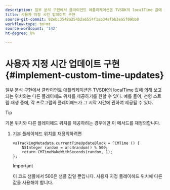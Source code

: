 ```yaml
---
description: 일부 분석 구현에서 클라이언트 애플리케이션은 TVSDK의 localTime 값에 의해 보고되는 위치와는 다른 플레이헤드 위치를 제공하기를 원할 수 있다. 예를 들어, 선형 스트림 재생 중에, 각 프로그램의 플레이헤드가 그 시작 시간에 관하여 제공될 수 있다.
title: 사용자 지정 시간 업데이트 구현
source-git-commit: 02ebc3548a254b2a6554f1ab34afbb3ea5f09bb8
workflow-type: tm+mt
source-wordcount: '142'
ht-degree: 0%

---
```


# 사용자 지정 시간 업데이트 구현{#implement-custom-time-updates}

일부 분석 구현에서 클라이언트 애플리케이션은 TVSDK의 localTime 값에 의해 보고되는 위치와는 다른 플레이헤드 위치를 제공하기를 원할 수 있다. 예를 들어, 선형 스트림 재생 중에, 각 프로그램의 플레이헤드가 그 시작 시간에 관하여 제공될 수 있다.

>[!TIP]
>
>기본 위치와 다른 플레이헤드 위치를 제공하려는 경우에만 이 메서드를 재정의합니다.

1. 기본 플레이헤드 위치를 재정의하려면

   ```
   vaTrackingMetadata.currentTimeUpdateBlock = ^CMTime () { 
       NSInteger random = arc4random() % 500;  
       return CMTimeMakeWithSeconds(random, 1); 
   };
   ```

   >[!IMPORTANT]
   >
   >이 코드 샘플에서 500은 샘플 값일 뿐입니다. 사용자 지정 플레이헤드 위치에 다른 값을 사용해야 합니다.

